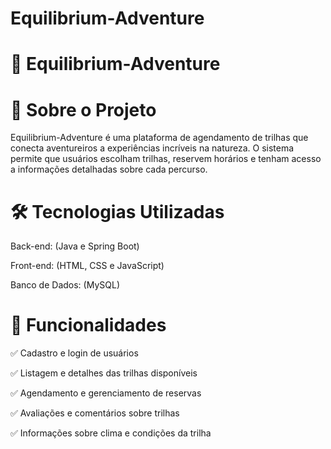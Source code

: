 # Equilibrium-Adventure

# 🌿 Equilibrium-Adventure
# 📌 Sobre o Projeto
Equilibrium-Adventure é uma plataforma de agendamento de trilhas que conecta aventureiros a experiências incríveis na natureza. O sistema permite que usuários escolham trilhas, reservem horários e tenham acesso a informações detalhadas sobre cada percurso.

# 🛠 Tecnologias Utilizadas
Back-end: (Java e Spring Boot)


Front-end: (HTML, CSS e JavaScript)


Banco de Dados: (MySQL)

# 🎯 Funcionalidades
✅ Cadastro e login de usuários


✅ Listagem e detalhes das trilhas disponíveis


✅ Agendamento e gerenciamento de reservas


✅ Avaliações e comentários sobre trilhas


✅ Informações sobre clima e condições da trilha
